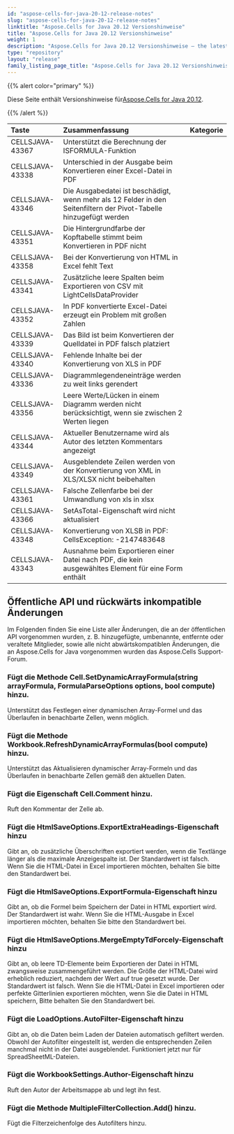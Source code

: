 ```yaml
---
id: "aspose-cells-for-java-20-12-release-notes"
slug: "aspose-cells-for-java-20-12-release-notes"
linktitle: "Aspose.Cells for Java 20.12 Versionshinweise"
title: "Aspose.Cells for Java 20.12 Versionshinweise"
weight: 1
description: "Aspose.Cells for Java 20.12 Versionshinweise – the latest updates and fixes."
type: "repository"
layout: "release"
family_listing_page_title: "Aspose.Cells for Java 20.12 Versionshinweise"
---
```

{{% alert color="primary" %}}

 Diese Seite enthält Versionshinweise für[Aspose.Cells for Java 20.12](https://releases.aspose.com/cells/java/new-releases/aspose.cells-for-java-20.12/).

{{% /alert %}}

|**Taste**|**Zusammenfassung**|**Kategorie**|
|:- |:- |:- |
|CELLSJAVA-43367|Unterstützt die Berechnung der ISFORMULA-Funktion|
|CELLSJAVA-43338|Unterschied in der Ausgabe beim Konvertieren einer Excel-Datei in PDF|
|CELLSJAVA-43346|Die Ausgabedatei ist beschädigt, wenn mehr als 12 Felder in den Seitenfiltern der Pivot-Tabelle hinzugefügt werden|
|CELLSJAVA-43351|Die Hintergrundfarbe der Kopftabelle stimmt beim Konvertieren in PDF nicht|
|CELLSJAVA-43358|Bei der Konvertierung von HTML in Excel fehlt Text|
|CELLSJAVA-43341|Zusätzliche leere Spalten beim Exportieren von CSV mit LightCellsDataProvider|
|CELLSJAVA-43352|In PDF konvertierte Excel-Datei erzeugt ein Problem mit großen Zahlen|
|CELLSJAVA-43339|Das Bild ist beim Konvertieren der Quelldatei in PDF falsch platziert|
|CELLSJAVA-43340|Fehlende Inhalte bei der Konvertierung von XLS in PDF|
|CELLSJAVA-43336| Diagrammlegendeneinträge werden zu weit links gerendert|
|CELLSJAVA-43356|Leere Werte/Lücken in einem Diagramm werden nicht berücksichtigt, wenn sie zwischen 2 Werten liegen|
|CELLSJAVA-43344|Aktueller Benutzername wird als Autor des letzten Kommentars angezeigt|
|CELLSJAVA-43349|Ausgeblendete Zeilen werden von der Konvertierung von XML in XLS/XLSX nicht beibehalten|
|CELLSJAVA-43361|Falsche Zellenfarbe bei der Umwandlung von xls in xlsx|
|CELLSJAVA-43366|SetAsTotal-Eigenschaft wird nicht aktualisiert|
|CELLSJAVA-43348|Konvertierung von XLSB in PDF: CellsException: -2147483648|
|CELLSJAVA-43343| Ausnahme beim Exportieren einer Datei nach PDF, die kein ausgewähltes Element für eine Form enthält|

## **Öffentliche API und rückwärts inkompatible Änderungen**

Im Folgenden finden Sie eine Liste aller Änderungen, die an der öffentlichen API vorgenommen wurden, z. B. hinzugefügte, umbenannte, entfernte oder veraltete Mitglieder, sowie alle nicht abwärtskompatiblen Änderungen, die an Aspose.Cells for Java vorgenommen wurden das Aspose.Cells Support-Forum.

### **Fügt die Methode Cell.SetDynamicArrayFormula(string arrayFormula, FormulaParseOptions options, bool compute) hinzu.**

Unterstützt das Festlegen einer dynamischen Array-Formel und das Überlaufen in benachbarte Zellen, wenn möglich.

### **Fügt die Methode Workbook.RefreshDynamicArrayFormulas(bool compute) hinzu.**

Unterstützt das Aktualisieren dynamischer Array-Formeln und das Überlaufen in benachbarte Zellen gemäß den aktuellen Daten.

### **Fügt die Eigenschaft Cell.Comment hinzu.**

Ruft den Kommentar der Zelle ab.

### **Fügt die HtmlSaveOptions.ExportExtraHeadings-Eigenschaft hinzu**

Gibt an, ob zusätzliche Überschriften exportiert werden, wenn die Textlänge länger als die maximale Anzeigespalte ist.
Der Standardwert ist falsch. Wenn Sie die HTML-Datei in Excel importieren möchten, behalten Sie bitte den Standardwert bei.

### **Fügt die HtmlSaveOptions.ExportFormula-Eigenschaft hinzu**

Gibt an, ob die Formel beim Speichern der Datei in HTML exportiert wird. Der Standardwert ist wahr.
Wenn Sie die HTML-Ausgabe in Excel importieren möchten, behalten Sie bitte den Standardwert bei.

### **Fügt die HtmlSaveOptions.MergeEmptyTdForcely-Eigenschaft hinzu**

Gibt an, ob leere TD-Elemente beim Exportieren der Datei in HTML zwangsweise zusammengeführt werden.
Die Größe der HTML-Datei wird erheblich reduziert, nachdem der Wert auf true gesetzt wurde. Der Standardwert ist falsch.
Wenn Sie die HTML-Datei in Excel importieren oder perfekte Gitterlinien exportieren möchten, wenn Sie die Datei in HTML speichern,
Bitte behalten Sie den Standardwert bei.

### **Fügt die LoadOptions.AutoFilter-Eigenschaft hinzu**

Gibt an, ob die Daten beim Laden der Dateien automatisch gefiltert werden.
Obwohl der Autofilter eingestellt ist, werden die entsprechenden Zeilen manchmal nicht in der Datei ausgeblendet. Funktioniert jetzt nur für SpreadSheetML-Dateien.

### **Fügt die WorkbookSettings.Author-Eigenschaft hinzu**

Ruft den Autor der Arbeitsmappe ab und legt ihn fest.

### **Fügt die Methode MultipleFilterCollection.Add() hinzu.**

Fügt die Filterzeichenfolge des Autofilters hinzu.
